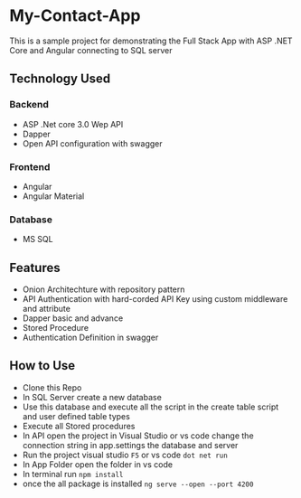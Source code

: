# My-Contact-App

This is a sample project for demonstrating the Full Stack App with ASP .NET Core and Angular connecting to SQL server

## Technology Used

### Backend

* ASP .Net core 3.0 Wep API
* Dapper
* Open API configuration with swagger

### Frontend

* Angular
* Angular Material

### Database

* MS SQL

## Features

* Onion Architechture with repository pattern
* API Authentication with hard-corded API Key using custom middleware and attribute
* Dapper basic and advance 
* Stored Procedure 
* Authentication Definition in swagger

## How to Use

* Clone this Repo
* In SQL Server create a new database 
* Use this database and execute all the script in the create table script and user defined table types
* Execute all Stored procedures
* In API open the project in Visual Studio or vs code change the connection string in app.settings the database and server
* Run the project visual studio `F5` or vs code `dot net run`
* In App Folder open the folder in vs code
* In terminal run `npm install`
* once the all package is installed `ng serve --open --port 4200`
